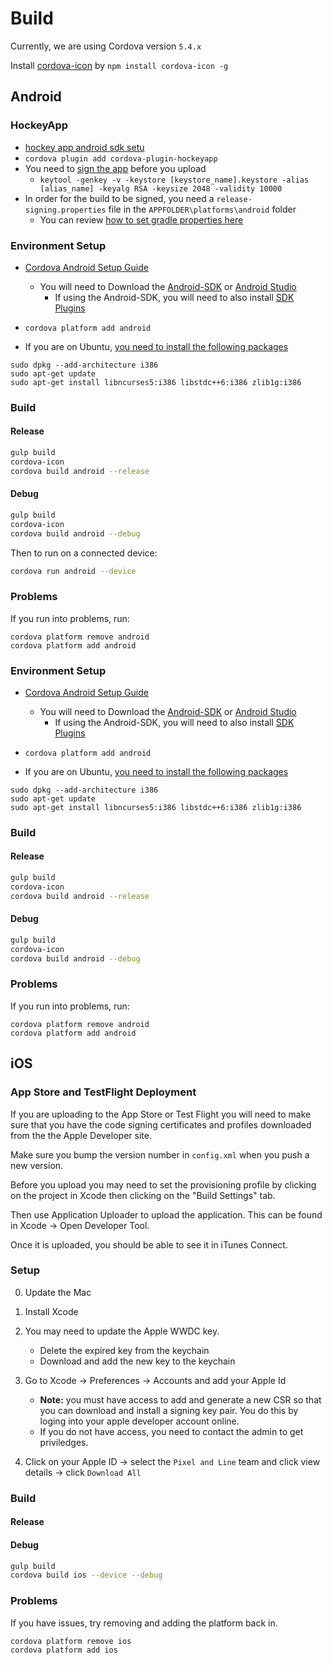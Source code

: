 # Build

Currently, we are using Cordova version `5.4.x`

Install [cordova-icon](https://www.npmjs.com/package/cordova-icon) by `npm install cordova-icon -g`

## Android

### HockeyApp

* [hockey app android sdk setu](http://support.hockeyapp.net/kb/client-integration-android/hockeyapp-for-android-sdk)
* `cordova plugin add cordova-plugin-hockeyapp`
* You need to [sign the app](https://cordova.apache.org/docs/en/dev/guide/platforms/android/#signing-an-app) before you upload
    * `keytool -genkey -v -keystore [keystore_name].keystore -alias [alias_name] -keyalg RSA -keysize 2048 -validity 10000`
* In order for the build to be signed, you need a `release-signing.properties` file in the `APPFOLDER\platforms\android` folder
    * You can review [how to set gradle properties here](https://cordova.apache.org/docs/en/dev/guide/platforms/android/#setting-gradle-properties)

### Environment Setup
  * [Cordova Android Setup Guide](https://cordova.apache.org/docs/en/5.4.0/guide/platforms/android/index.html)
    * You will need to Download the [Android-SDK](http://developer.android.com/sdk/installing/index.html?pkg=tools) or [Android Studio](http://developer.android.com/sdk/index.html)
        * If using the Android-SDK, you will need to also install [SDK Plugins](http://developer.android.com/sdk/installing/adding-packages.html)
       
  * `cordova platform add android`
  
  * If you are on Ubuntu, [you need to install the following packages](http://developer.android.com/sdk/installing/index.html?pkg=tools)
  
```shell
sudo dpkg --add-architecture i386
sudo apt-get update
sudo apt-get install libncurses5:i386 libstdc++6:i386 zlib1g:i386
```
 
### Build

#### Release


```bash
gulp build
cordova-icon
cordova build android --release
```

#### Debug


```bash
gulp build
cordova-icon
cordova build android --debug
```

Then to run on a connected device: 

```bash
cordova run android --device
```


### Problems

If you run into problems, run: 

```shell
cordova platform remove android
cordova platform add android
```
  
### Environment Setup
  * [Cordova Android Setup Guide](https://cordova.apache.org/docs/en/5.4.0/guide/platforms/android/index.html)
    * You will need to Download the [Android-SDK](http://developer.android.com/sdk/installing/index.html?pkg=tools) or [Android Studio](http://developer.android.com/sdk/index.html)
        * If using the Android-SDK, you will need to also install [SDK Plugins](http://developer.android.com/sdk/installing/adding-packages.html)
       
  * `cordova platform add android`
  
  * If you are on Ubuntu, [you need to install the following packages](http://developer.android.com/sdk/installing/index.html?pkg=tools)
  
```shell
sudo dpkg --add-architecture i386
sudo apt-get update
sudo apt-get install libncurses5:i386 libstdc++6:i386 zlib1g:i386
```
 
### Build

#### Release


```bash
gulp build
cordova-icon
cordova build android --release
```

#### Debug


```bash
gulp build
cordova-icon
cordova build android --debug
```


### Problems

If you run into problems, run: 

```shell
cordova platform remove android
cordova platform add android
```
  

## iOS

### App Store and TestFlight Deployment

If you are uploading to the App Store or Test Flight you will need to make sure that you have the code signing certificates and profiles downloaded
from the the Apple Developer site.

Make sure you bump the version number in `config.xml` when you push a new version.

Before you upload you may need to set the provisioning profile by clicking on the project in Xcode then clicking on the "Build Settings" tab.

Then use Application Uploader to upload the application.  This can be found in Xcode -> Open Developer Tool.

Once it is uploaded, you should be able to see it in iTunes Connect.

### Setup

0. Update the Mac
1. Install Xcode
2. You may need to update the Apple WWDC key.
   * Delete the expired key from the keychain
   * Download and add the new key to the keychain
3. Go to Xcode -> Preferences -> Accounts and add your Apple Id
    * **Note:** you must have access to add and generate a new CSR so that you can download and install a signing key pair.
    You do this by loging into your apple developer account online.
    * If you do not have access, you need to contact the admin to get priviledges.

4. Click on your Apple ID -> select the `Pixel and Line` team and click view details -> click `Download All`


### Build

#### Release

#### Debug

```bash
gulp build
cordova build ios --device --debug

```


### Problems

If you have issues, try removing and adding the platform back in.

```bash
cordova platform remove ios
cordova platform add ios
```
